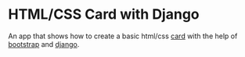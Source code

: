 # HTML/CSS Card with Django

An app that shows how to create a basic html/css [card](https://materializecss.com/cards.html) with the help of [bootstrap](https://getbootstrap.com/docs/4.0/components/card/) and [django](https://www.djangoproject.com/).
